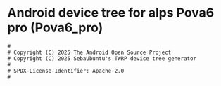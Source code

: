 # Android device tree for alps Pova6 pro (Pova6_pro)

```
#
# Copyright (C) 2025 The Android Open Source Project
# Copyright (C) 2025 SebaUbuntu's TWRP device tree generator
#
# SPDX-License-Identifier: Apache-2.0
#
```

